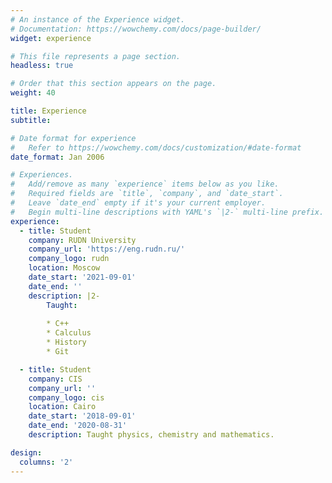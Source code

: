 ```yaml
---
# An instance of the Experience widget.
# Documentation: https://wowchemy.com/docs/page-builder/
widget: experience

# This file represents a page section.
headless: true

# Order that this section appears on the page.
weight: 40

title: Experience
subtitle:

# Date format for experience
#   Refer to https://wowchemy.com/docs/customization/#date-format
date_format: Jan 2006

# Experiences.
#   Add/remove as many `experience` items below as you like.
#   Required fields are `title`, `company`, and `date_start`.
#   Leave `date_end` empty if it's your current employer.
#   Begin multi-line descriptions with YAML's `|2-` multi-line prefix.
experience:
  - title: Student
    company: RUDN University
    company_url: 'https://eng.rudn.ru/'
    company_logo: rudn
    location: Moscow
    date_start: '2021-09-01'
    date_end: ''
    description: |2-
        Taught:
        
        * C++
        * Calculus
        * History
        * Git

  - title: Student
    company: CIS
    company_url: ''
    company_logo: cis
    location: Cairo
    date_start: '2018-09-01'
    date_end: '2020-08-31'
    description: Taught physics, chemistry and mathematics.

design:
  columns: '2'
---
```



